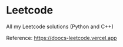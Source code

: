 # Leetcode
All my Leetcode solutions (Python and C++)

Reference: https://doocs-leetcode.vercel.app
